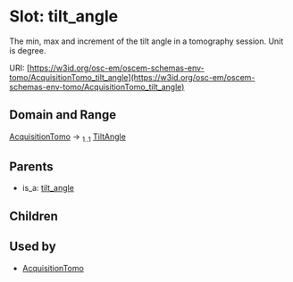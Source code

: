 
# Slot: tilt_angle

The min, max and increment of the tilt angle in a tomography session. Unit is degree.

URI: [https://w3id.org/osc-em/oscem-schemas-env-tomo/AcquisitionTomo_tilt_angle](https://w3id.org/osc-em/oscem-schemas-env-tomo/AcquisitionTomo_tilt_angle)


## Domain and Range

[AcquisitionTomo](AcquisitionTomo.md) &#8594;  <sub>1..1</sub> [TiltAngle](TiltAngle.md)

## Parents

 *  is_a: [tilt_angle](tilt_angle.md)

## Children


## Used by

 * [AcquisitionTomo](AcquisitionTomo.md)
